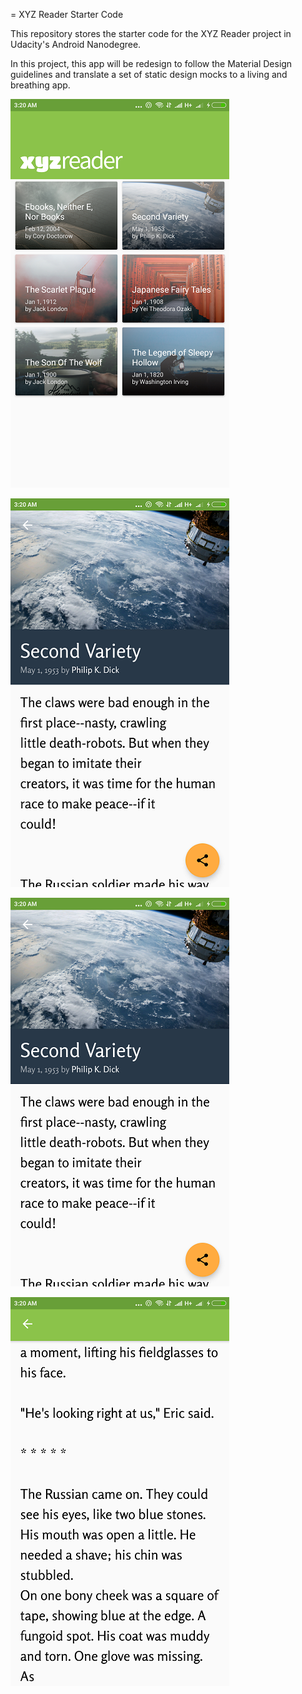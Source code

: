 = XYZ Reader Starter Code

This repository stores the starter code for the XYZ Reader project in Udacity's Android Nanodegree.

In this project, this app will be redesign to follow the Material Design guidelines and translate a set of static design mocks to a living and breathing app.
 

![alt text](https://github.com/MomenAli/xyz-reader/blob/master/MainActivity.png)

![alt text](https://github.com/MomenAli/xyz-reader/blob/master/DetailsActivity1.png)

![alt text](https://github.com/MomenAli/xyz-reader/blob/master/DetailsActivity2.png)

![alt text](https://github.com/MomenAli/xyz-reader/blob/master/DetailsActivity3.png)



